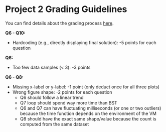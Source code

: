 # Project 2 Grading Guidelines

You can find details about the grading process [here](../p1/grading-guidelines.md). 

**Q6 - Q10:**
* Hardcoding (e.g., directly displaying final solution): -5 points for each question

**Q6:**
* Too few data samples (< 3): -3 points

**Q6 - Q8:**
* Missing x-label or y-label: -1 point (only deduct once for all three plots)
* Wrong figure shape: -2 points for each question
    * Q6 should follow a linear trend
    * Q7 loop should spend way more time than BST
    * Q6 and Q7 can have fluctuating milliseconds (or one or two outliers) because the time function depends on the environment of the VM
    * Q8 should have the exact same shape/value because the count is computed from the same dataset
